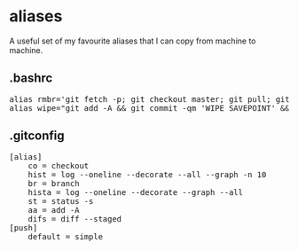 # aliases

A useful set of my favourite aliases that I can copy from machine to machine.

## .bashrc

<pre>
alias rmbr='git fetch -p; git checkout master; git pull; git branch --merged | grep -v "\*" | xargs -n 1 git branch -d'
alias wipe="git add -A && git commit -qm 'WIPE SAVEPOINT' && git reset HEAD~1 --hard"
</pre>

## .gitconfig

<pre>
[alias]
	co = checkout
	hist = log --oneline --decorate --all --graph -n 10
	br = branch
	hista = log --oneline --decorate --graph --all
	st = status -s
	aa = add -A
	difs = diff --staged
[push]
	default = simple
</pre>
